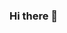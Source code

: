 ### Hi there 👋

<!--
**Dinh-Thien/Dinh-Thien** is a ✨ _special_ ✨ repository because its `README.md` (this file) appears on your GitHub profile.

Here are some ideas to get you started:

- 🔭 I’m currently working as IT Recruiter
- 🌱 I’m currently learning Marketing and Data Analytics in Okanagan College
- 👯 I love working with data, playing football and reading books.
- 📫 How to reach me: https://www.linkedin.com/in/dinh-thien-recruiter-0901261a4/
